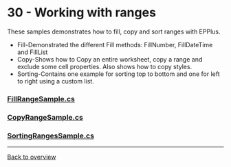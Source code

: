 ﻿# 30 - Working with ranges
These samples demonstrates how to fill, copy and sort ranges with EPPlus. 
- Fill-Demonstrated the different Fill methods: FillNumber, FillDateTime and FillList
- Copy-Shows how to Copy an entire worksheet, copy a range and exclude some cell properties. Also shows how to copy styles.
- Sorting-Contains one example for sorting top to bottom and one for left to right using a custom list.
### [FillRangeSample.cs](FillRangeSample.cs)
### [CopyRangeSample.cs](CopyRangeSample.cs)
### [SortingRangesSample.cs](SortingRangesSample.cs)
---
[Back to overview](/Readme.md)